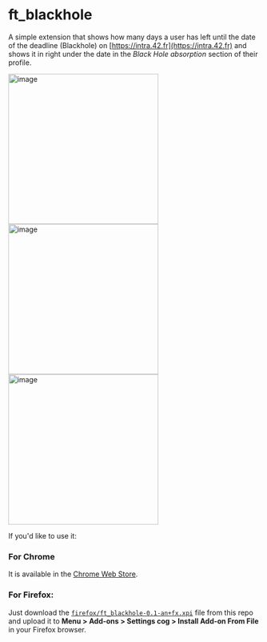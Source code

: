 # ft_blackhole
A simple extension that shows how many days a user has left until the date of the deadline (Blackhole) on [https://intra.42.fr](https://intra.42.fr) and shows it in right under the date in the *Black Hole absorption* section of their profile.

<p float="left">
  <img width="300" alt="image" src="https://user-images.githubusercontent.com/6943864/159719716-81067723-7843-4b26-8522-fcfc79c033d2.png">
  <img width="300" alt="image" src="https://user-images.githubusercontent.com/6943864/159719818-58623ad0-937a-4a9b-a9a6-2dd53e28626f.png">
  <img width="300" alt="image" src="https://user-images.githubusercontent.com/6943864/159719887-fd7f14b3-1efd-4d2e-8dd3-9673e4a36f46.png">
</p>

If you'd like to use it:

### For Chrome
It is available in the [Chrome Web Store]().

### For Firefox:
Just download the [`firefox/ft_blackhole-0.1-an+fx.xpi`](https://github.com/mohamedhaddi/ft_blackhole/blob/master/firefox/ft_blackhole-0.1-an+fx.xpi) file from this repo and upload it to **Menu > Add-ons > Settings cog > Install Add-on From File** in your Firefox browser.
